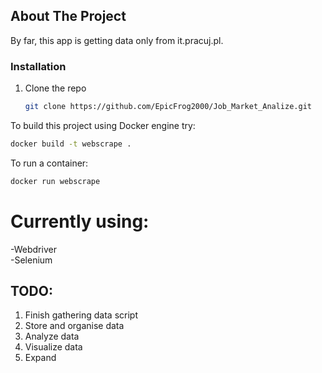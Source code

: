 ## About The Project

By far, this app is getting data only from it.pracuj.pl.

### Installation

1. Clone the repo
   ```sh
   git clone https://github.com/EpicFrog2000/Job_Market_Analize.git
   ```

To build this project using Docker engine try:
```sh
docker build -t webscrape .
```
To run a container: 
```sh
docker run webscrape
```

# Currently using:</br>
-Webdriver</br>
-Selenium</br>

## TODO: </br>
1. Finish gathering data script
2. Store and organise data
3. Analyze data
4. Visualize data
5. Expand
